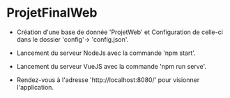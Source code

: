 # ProjetFinalWeb

- Création  d'une base de donnée 'ProjetWeb' et Configuration de celle-ci dans le dossier 'config'-> 'config.json'.

- Lancement du serveur NodeJs avec la commande 'npm start'.

- Lancement du serveur VueJS avec la commande 'npm run serve'.

- Rendez-vous à l'adresse 'http://localhost:8080/' pour visionner l'application.
